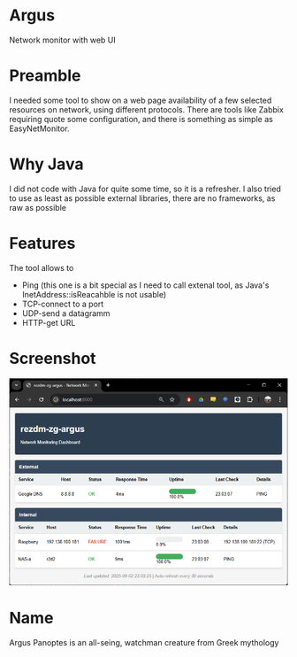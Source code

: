 # Argus
Network monitor with web UI

# Preamble
I needed some tool to show on a web page availability of a few selected resources on network, using different protocols. There are tools like Zabbix requiring quote some configuration, and there is something as simple as EasyNetMonitor. 

# Why Java
I did not code with Java for quite some time, so it is a refresher. I also tried to use as least as possible external libraries, there are no frameworks, as raw as possible

# Features
The tool allows to
- Ping (this one is a bit special as I need to call extenal tool, as Java's InetAddress::isReacahble is not usable)
- TCP-connect to a port
- UDP-send a datagramm
- HTTP-get URL

# Screenshot
![Page is generated directly in Java code](argus-screenshot.png)

# Name
Argus Panoptes is an all-seing, watchman creature from Greek mythology
